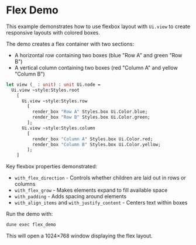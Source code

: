 # Flex Demo

This example demonstrates how to use flexbox layout with `Ui.view` to create responsive layouts with colored boxes.

The demo creates a flex container with two sections:
- A horizontal row containing two boxes (blue "Row A" and green "Row B")
- A vertical column containing two boxes (red "Column A" and yellow "Column B")

```ocaml
let view (_ : unit) : unit Ui.node =
  Ui.view ~style:Styles.root
    [
      Ui.view ~style:Styles.row
        [
          render_box "Row A" Styles.box Ui.Color.blue;
          render_box "Row B" Styles.box Ui.Color.green;
        ];
      Ui.view ~style:Styles.column
        [
          render_box "Column A" Styles.box Ui.Color.red;
          render_box "Column B" Styles.box Ui.Color.yellow;
        ];
    ]
```

Key flexbox properties demonstrated:
- `with_flex_direction` - Controls whether children are laid out in rows or columns
- `with_flex_grow` - Makes elements expand to fill available space
- `with_padding` - Adds spacing around elements
- `with_align_items` and `with_justify_content` - Centers text within boxes

Run the demo with:

```bash
dune exec flex_demo
```

This will open a 1024×768 window displaying the flex layout.